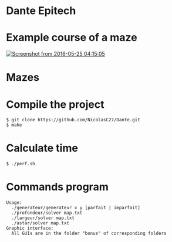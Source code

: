 # Dante Epitech

# Example course of a maze

<a href="http://www.casimages.com/i/160525022924807955.png.html" target="_blank" title="Screenshot from 2016-05-25 04:15:05"><img src="http://nsa38.casimages.com/img/2016/05/25/160525022924807955.png" border="0" alt="Screenshot from 2016-05-25 04:15:05" /></a>

# Mazes

# Compile the project

    $ git clone https://github.com/NicolasC27/Dante.git
    $ make
    
# Calculate time

    $ ./perf.sh
    
# Commands program

    Usage: 
      ./generateur/generateur x y [parfait | imparfait]
      ./profondeur/solver map.txt
      ./largeur/solver map.txt
      ./astar/solver map.txt
    Graphic interface:
      All GUIs are in the folder "bonus" of corresponding folders
